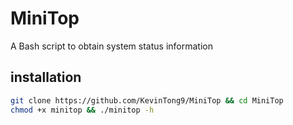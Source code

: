 # MiniTop
A Bash script to obtain system status information

## installation

```bash
git clone https://github.com/KevinTong9/MiniTop && cd MiniTop
chmod +x minitop && ./minitop -h
```

